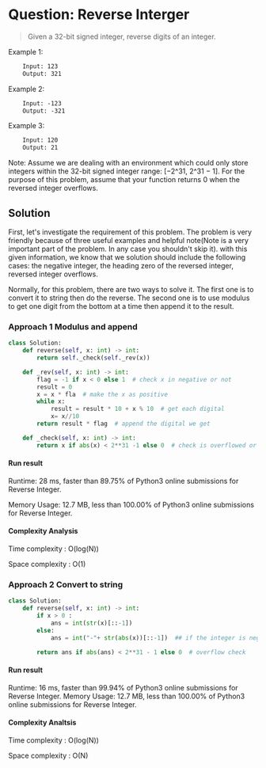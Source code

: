 # Question: Reverse Interger

> Given a 32-bit signed integer, reverse digits of an integer.

Example 1:

``` txt
    Input: 123
    Output: 321
```

Example 2:

``` txt
    Input: -123
    Output: -321
```

Example 3:

``` txt
    Input: 120
    Output: 21
```

Note:
Assume we are dealing with an environment which could only store integers within the 32-bit signed integer range: [−2^31,  2^31 − 1]. For the purpose of this problem, assume that your function returns 0 when the reversed integer overflows.

## Solution

First, let's investigate the requirement of this problem. The problem is very friendly because of three useful examples and helpful note(Note is a very important part of the problem. In any case you shouldn't skip it). with this given information, we know that we solution should include the following cases: the negative integer, the heading zero of the reversed integer, reversed integer overflows.

Normally, for this problem, there are two ways to solve it. The first one is to convert it to string then do the reverse. The second one is to use modulus to get one digit from the bottom at a time then append it to the result.

### Approach  1 Modulus and append

``` python
class Solution:
    def reverse(self, x: int) -> int:
        return self._check(self._rev(x))

    def _rev(self, x: int) -> int:
        flag = -1 if x < 0 else 1  # check x in negative or not
        result = 0
        x = x * fla  # make the x as positive
        while x:
            result = result * 10 + x % 10  # get each digital
            x= x//10
        return result * flag  # append the digital we get

    def _check(self, x: int) -> int:
        return x if abs(x) < 2**31 -1 else 0  # check is overflowed or not
```

#### Run result

Runtime: 28 ms, faster than 89.75% of Python3 online submissions for Reverse Integer.

Memory Usage: 12.7 MB, less than 100.00% of Python3 online submissions for Reverse Integer.

#### Complexity Analysis

Time complexity : O(log(N))

Space complexity : O(1)

### Approach 2 Convert to string

```Python
class Solution:
    def reverse(self, x: int) -> int:
        if x > 0 :
            ans = int(str(x)[::-1])
        else:
            ans = int("-"+ str(abs(x))[::-1])  ## if the integer is negative number skip the first char(-) and add it to head after reverse

        return ans if abs(ans) < 2**31 - 1 else 0  # overflow check
```

#### Run result

Runtime: 16 ms, faster than 99.94% of Python3 online submissions for Reverse Integer.
Memory Usage: 12.7 MB, less than 100.00% of Python3 online submissions for Reverse Integer.

#### Complexity Analtsis

Time complexity : O(log(N))

Space complexity : O(N)
